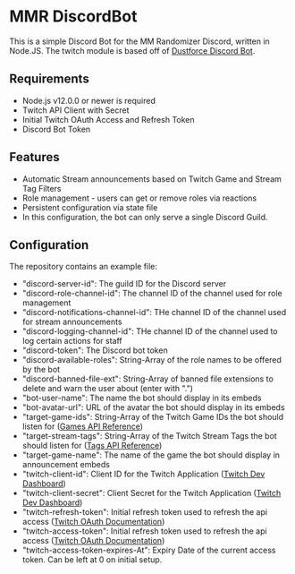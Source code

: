 # MMR DiscordBot

This is a simple Discord Bot for the MM Randomizer Discord, written in Node.JS.
The twitch module is based off of [Dustforce Discord Bot](https://github.com/Joel4558/Dustforce-discord).

## Requirements
* Node.js v12.0.0 or newer is required
* Twitch API Client with Secret
* Initial Twitch OAuth Access and Refresh Token 
* Discord Bot Token

## Features
* Automatic Stream announcements based on Twitch Game and Stream Tag Filters
* Role management - users can get or remove roles via reactions
* Persistent configuration via state file
* In this configuration, the bot can only serve a single Discord Guild.

## Configuration
The repository contains an example file:
* "discord-server-id": The guild ID for the Discord server
* "discord-role-channel-id": The channel ID of the channel used for role management
* "discord-notifications-channel-id": THe channel ID of the channel used for stream announcements
* "discord-logging-channel-id": THe channel ID of the channel used to log certain actions for staff
* "discord-token": The Discord bot token
* "discord-available-roles": String-Array of the role names to be offered by the bot
* "discord-banned-file-ext": String-Array of banned file extensions to delete and warn the user about (enter with ".")
* "bot-user-name": The name the bot should display in its embeds
* "bot-avatar-url": URL of the avatar the bot should display in its embeds
* "target-game-ids": String-Array of the Twitch Game IDs the bot should listen for ([Games API Reference](https://dev.twitch.tv/docs/api/reference#get-games))
* "target-stream-tags": String-Array of the Twitch Stream Tags the bot should listen for ([Tags API Reference](https://dev.twitch.tv/docs/api/reference#get-all-stream-tags))
* "target-game-name": The name of the game the bot should display in announcement embeds
* "twitch-client-id": Client ID for the Twitch Application ([Twitch Dev Dashboard](https://dev.twitch.tv/console))
* "twitch-client-secret": Client Secret for the Twitch Application ([Twitch Dev Dashboard](https://dev.twitch.tv/console))
* "twitch-refresh-token": Initial refresh token used to refresh the api access ([Twitch OAuth Documentation](https://dev.twitch.tv/docs/authentication/getting-tokens-oauth#oauth-authorization-code-flow))
* "twitch-access-token": Initial refresh token used to refresh the api access ([Twitch OAuth Documentation](https://dev.twitch.tv/docs/authentication/getting-tokens-oauth#oauth-authorization-code-flow))
* "twitch-access-token-expires-At": Expiry Date of the current access token. Can be left at 0 on initial setup.
